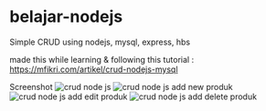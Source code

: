 # belajar-nodejs
Simple CRUD using nodejs, mysql, express, hbs

made this while learning & following this tutorial : https://mfikri.com/artikel/crud-nodejs-mysql

Screenshot
![crud node js](https://user-images.githubusercontent.com/73594043/132122744-e556752a-aed9-490d-a58e-2c0b1a5a7c6d.PNG)
![crud node js add new produk](https://user-images.githubusercontent.com/73594043/132122772-31e1ba35-2e36-4c96-aba0-cf1e13ced700.PNG)
![crud node js add edit produk](https://user-images.githubusercontent.com/73594043/132122809-836b1c39-ebe1-488d-94c3-441e8fbdd37e.PNG)
![crud node js add delete produk](https://user-images.githubusercontent.com/73594043/132122842-65386719-a2b8-402a-a59a-470c80f04272.PNG)

